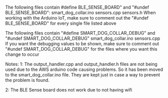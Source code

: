 The following files contain #define BLE_SENSE_BOARD" and "#undef BLE_SENSE_BOARD":
smart_dog_collar.ino
sensors.cpp
sensors.h
When working with the Arduino IoT, make sure to comment out the "#undef BLE_SENSE_BOARD" for every single file listed above


The following files contain "#define SMART_DOG_COLLAR_DEBUG" and "#undef SMART_DOG_COLLAR_DEBUG"
smart_dog_collar.ino
sensors.cpp
If you want the debugging values to be shown, make sure to comment out "#undef SMART_DOG_COLLAR_DEBUG" for the files where you want this change to occur


Notes:
1: The output_handler.cpp and output_handler.h files are not being used due to the AWS arduino code causing problems. So it has been moved to the smart_dog_collar.ino file. They are kept just in case a way to prevent the problem is found.

2: The BLE Sense board does not work due to not having wifi